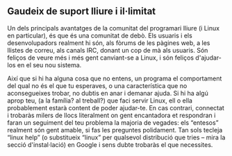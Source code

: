 



<h2>Gaudeix de suport lliure i il·limitat</h2>

Un dels principals avantatges de la comunitat del programari lliure 
(i Linux en particular), és que és una comunitat de debò. Els usuaris i 
els desenvolupadors realment hi són, als fòrums de les pàgines web, a 
les llistes de correu, als canals IRC, donant un cop de mà als usuaris. 
Són feliços de veure més i més gent canviant-se a Linux, i són feliços 
d'ajudar-los en el seu nou sistema.

Així que si hi ha alguna cosa que no entens, un programa el 
comportament del qual no és el que tu esperaves, o una característica 
que no aconsegueixes trobar, no dubtis en anar i demanar ajuda. Si hi ha 
algú aprop teu, (a la família? al treball?) que faci servir Linux, ell o 
ella probablement estarà content de poder ajudar-te. En cas contrari, 
connectat i trobaràs milers de llocs literalment on gent encantadora et 
respondran i faran un seguiment del teu problema la majoria de vegades: 
els “entesos” realment són gent amable, si fas les preguntes polidament. 
Tan sols tecleja “linux help” (o substitueix “linux” per qualsevol 
distribució que tries – mira la secció d'instal·lació) en Google i sens 
dubte trobaràs el que necessites.




